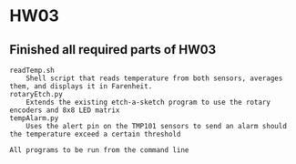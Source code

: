 # HW03

## Finished all required parts of HW03

	readTemp.sh
		Shell script that reads temperature from both sensors, averages them, and displays it in Farenheit.
	rotaryEtch.py
		Extends the existing etch-a-sketch program to use the rotary encoders and 8x8 LED matrix  
	tempAlarm.py
		Uses the alert pin on the TMP101 sensors to send an alarm should the temperature exceed a certain threshold

	All programs to be run from the command line
